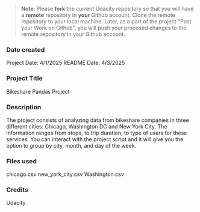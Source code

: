 >**Note**: Please **fork** the current Udacity repository so that you will have a **remote** repository in **your** Github account. Clone the remote repository to your local machine. Later, as a part of the project "Post your Work on Github", you will push your proposed changes to the remote repository in your Github account.

### Date created
Project Date: 4/1/2025
README Date: 4/3/2025

### Project Title
Bikeshare Pandas Project

### Description
The project consists of analyzing data from bikeshare companies in three different cities: Chicago, Washington DC and New York City. The information ranges from stops, to trip duration, to type of users for these services. You can interact with the project script and it will give you the option to group by city, month, and day of the week.

### Files used
chicago.csv
new_york_city.csv
Washington.csv

### Credits
Udacity

